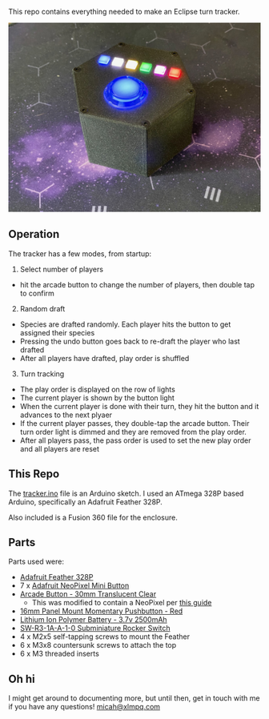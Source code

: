 This repo contains everything needed to make an Eclipse turn tracker.

![Eclipse turn tracker](/tracker.jpeg)

## Operation

The tracker has a few modes, from startup:

1. Select number of players
  - hit the arcade button to change the number of players, then double tap to confirm
2. Random draft
  - Species are drafted randomly. Each player hits the button to get assigned their species
  - Pressing the undo button goes back to re-draft the player who last drafted
  - After all players have drafted, play order is shuffled
3. Turn tracking
  - The play order is displayed on the row of lights
  - The current player is shown by the button light
  - When the current player is done with their turn, they hit the button and it advances to the next plyaer
  - If the current player passes, they double-tap the arcade button. Their turn order light is dimmed and they are removed from the play order.
  - After all players pass, the pass order is used to set the new play order and all players are reset

## This Repo

The [tracker.ino](/tracker.ino) file is an Arduino sketch. I used an ATmega 328P based Arduino, specifically an Adafruit Feather 328P.

Also included is a Fusion 360 file for the enclosure.

## Parts

Parts used were:

- [Adafruit Feather 328P](https://www.adafruit.com/product/3458)
- 7 x [Adafruit NeoPixel Mini Button](https://www.adafruit.com/product/1612)
- [Arcade Button - 30mm Translucent Clear](https://www.adafruit.com/product/471)
  - This was modified to contain a NeoPixel per [this guide](https://learn.adafruit.com/neopixel-arcade-button)
- [16mm Panel Mount Momentary Pushbutton - Red](https://www.adafruit.com/product/1445)
- [Lithium Ion Polymer Battery - 3.7v 2500mAh](https://www.adafruit.com/product/328)
- [SW-R3-1A-A-1-0 Subminiature Rocker Switch](https://www.digikey.com/short/hp38423t)
- 4 x M2x5 self-tapping screws to mount the Feather
- 6 x M3x8 countersunk screws to attach the top
- 6 x M3 threaded inserts

## Oh hi

I might get around to documenting more, but until then, get in touch with me if you have any questions!
micah@xlmpq.com
